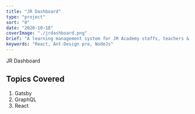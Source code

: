 ```yaml
---
title: "JR Dashboard"
type: "project"
sort: "0"
date: "2020-10-18"
coverImage: "./jrdashboard.png"
brief: "A learning management system for JR Academy staffs, teachers & students"
keywords: "React, Ant-Design pro, NodeJs"
---
```


JR Dashboard

## Topics Covered

1. Gatsby
2. GraphQL
3. React